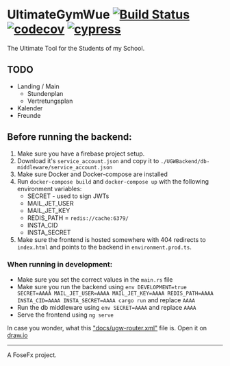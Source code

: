 # UltimateGymWue [![Build Status](https://travis-ci.com/FoseFx/UltimateGymWue.svg?token=iq4xczjhn3DVKzpp6yfB&branch=master)](https://travis-ci.com/FoseFx/UltimateGymWue) [![codecov](https://codecov.io/gh/FoseFx/UltimateGymWue/branch/master/graph/badge.svg?token=4elcNKyOMX)](https://codecov.io/gh/FoseFx/UltimateGymWue)  [![cypress](https://img.shields.io/static/v1.svg?label=end%202%20end%20tests&message=Cypress&color=blue)](https://travis-ci.com/FoseFx/UltimateGymWue)
The Ultimate Tool for the Students of my School.

## TODO
- Landing / Main
  - Stundenplan
  - Vertretungsplan
- Kalender
- Freunde


## Before running the backend:

1. Make sure you have a firebase project setup. 
2. Download it's `service_account.json` and copy it to `./UGWBackend/db-middleware/service_account.json`
3. Make sure Docker and Docker-compose are installed
4. Run `docker-compose build` and `docker-compose up` with the following environment variables:
    - SECRET - used to sign JWTs
    - MAIL_JET_USER
    - MAIL_JET_KEY
    - REDIS_PATH = `redis://cache:6379/`
    - INSTA_CID
    - INSTA_SECRET
5. Make sure the frontend is hosted somewhere with 404 redirects to `index.html` and points to the backend in `environment.prod.ts`.

### When running in development:
- Make sure you set the correct values in the `main.rs` file
- Make sure you run the backend using `env DEVELOPMENT=true SECRET=AAAA MAIL_JET_USER=AAAA MAIL_JET_KEY=AAAA REDIS_PATH=AAAA INSTA_CID=AAAA INSTA_SECRET=AAAA cargo run` and replace `AAAA`
- Run the db middleware using `env SECRET=AAAA` and replace `AAAA`
- Serve the frontend using `ng serve`


In case you wonder, what this ["docs/ugw-router.xml"](docs/ugw-router.xml) file is. Open it on [draw.io](http://draw.io/)

---

A FoseFx project.
